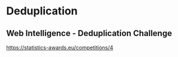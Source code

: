 # Deduplication

## Web Intelligence - Deduplication Challenge

https://statistics-awards.eu/competitions/4
